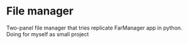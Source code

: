# File manager
Two-panel file manager that tries replicate FarManager app in python. Doing for myself as small project
